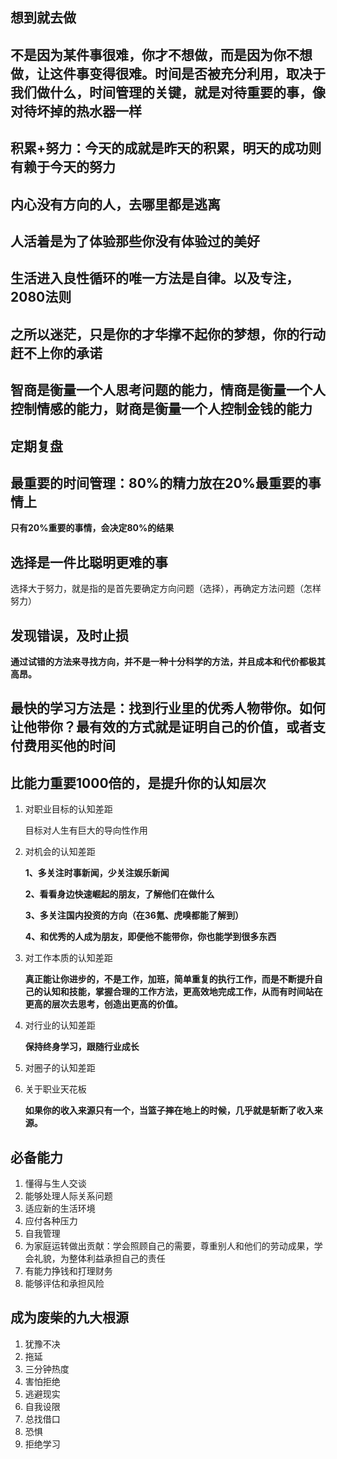 ## 想到就去做

## 不是因为某件事很难，你才不想做，而是因为你不想做，让这件事变得很难。时间是否被充分利用，取决于我们做什么，时间管理的关键，就是对待重要的事，像对待坏掉的热水器一样

## 积累+努力：今天的成就是昨天的积累，明天的成功则有赖于今天的努力

## 内心没有方向的人，去哪里都是逃离

## 人活着是为了体验那些你没有体验过的美好

## 生活进入良性循环的唯一方法是自律。以及专注，2080法则

## 之所以迷茫，只是你的才华撑不起你的梦想，你的行动赶不上你的承诺

## 智商是衡量一个人思考问题的能力，情商是衡量一个人控制情感的能力，财商是衡量一个人控制金钱的能力

## 定期复盘

## 最重要的时间管理：80%的精力放在20%最重要的事情上

**只有20%重要的事情，会决定80%的结果**

## 选择是一件比聪明更难的事

选择大于努力，就是指的是首先要确定方向问题（选择），再确定方法问题（怎样努力）

## 发现错误，及时止损

**通过试错的方法来寻找方向，并不是一种十分科学的方法，并且成本和代价都极其高昂。**

## **最快的学习方法是：找到行业里的优秀人物带你。如何让他带你？最有效的方式就是证明自己的价值，或者支付费用买他的时间**

## 比能力重要1000倍的，是提升你的认知层次

1. 对职业目标的认知差距

   目标对人生有巨大的导向性作用

2. 对机会的认知差距

   **1、多关注时事新闻，少关注娱乐新闻**

   **2、看看身边快速崛起的朋友，了解他们在做什么**

   **3、多关注国内投资的方向（在36氪、虎嗅都能了解到）**

   **4、和优秀的人成为朋友，即便他不能带你，你也能学到很多东西**

3. 对工作本质的认知差距

   **真正能让你进步的，不是工作，加班，简单重复的执行工作，而是不断提升自己的认知和技能，掌握合理的工作方法，更高效地完成工作，从而有时间站在更高的层次去思考，创造出更高的价值。**

4. 对行业的认知差距

   **保持终身学习，跟随行业成长**

5. 对圈子的认知差距

6. 关于职业天花板

   **如果你的收入来源只有一个，当篮子摔在地上的时候，几乎就是斩断了收入来源。**

 ## 必备能力

1. 懂得与生人交谈
2. 能够处理人际关系问题
3. 适应新的生活环境
4. 应付各种压力
5. 自我管理
6. 为家庭运转做出贡献：学会照顾自己的需要，尊重别人和他们的劳动成果，学会礼貌，为整体利益承担自己的责任
7. 有能力挣钱和打理财务
8. 能够评估和承担风险

## 成为废柴的九大根源

1. 犹豫不决
2. 拖延
3. 三分钟热度
4. 害怕拒绝
5. 逃避现实
6. 自我设限
7. 总找借口
8. 恐惧
9. 拒绝学习